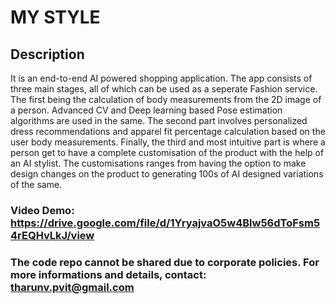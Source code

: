 

# MY STYLE


## Description

It is an end-to-end AI powered shopping application. The app consists of three main stages, all of which can be used as a seperate Fashion service. The first being the calculation of body measurements from the 2D image of a person. Advanced CV and Deep learning based Pose estimation algorithms are used in the same. The second part involves personalized dress recommendations and apparel fit percentage calculation based on the user body measurements. Finally, the third and most intuitive part is where a person get to have a complete customisation of the product with the help of an AI stylist. The customisations ranges from having the option to make design changes on the product to generating 100s of AI designed variations of the same.

### Video Demo: https://drive.google.com/file/d/1YryajvaO5w4Blw56dToFsm54rEQHvLkJ/view

### The code repo cannot be shared due to corporate policies. For more informations and details, contact: tharunv.pvit@gmail.com
